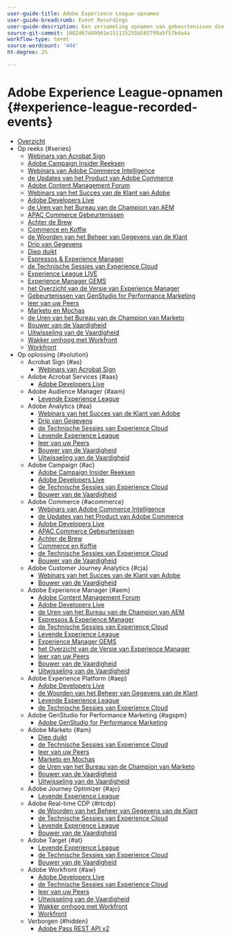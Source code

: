 ```yaml
---
user-guide-title: Adobe Experience League-opnamen
user-guide-breadcrumb: Event Recordings
user-guide-description: Een verzameling opnamen van gebeurtenissen die zijn geforceerd bij het gebruik van Adobe Enterprise-producten
source-git-commit: 1082d67d49901e151115255b585799a5f57bda4a
workflow-type: tm+mt
source-wordcount: '444'
ht-degree: 2%

---
```



# Adobe Experience League-opnamen {#experience-league-recorded-events}

+ [Overzicht](overview.md)
+ Op reeks {#series}
   + [ Webinars van Acrobat Sign ](https://experienceleague.adobe.com/docs/events/acrobat-sign-webinars/overview.html)
   + [ Adobe Campaign Insider Reeksen ](https://experienceleague.adobe.com/docs/events/adobe-campaign-insider-recordings/overview.html)
   + [ Webinars van Adobe Commerce Intelligence ](https://experienceleague.adobe.com/docs/events/mbi-webinars-recordings/overview.html)
   + [ de Updates van het Product van Adobe Commerce ](https://experienceleague.adobe.com/docs/events/adobe-commerce-product-update-recordings/overview.html)
   + [ Adobe Content Management Forum ](https://experienceleague.adobe.com/docs/events/adobe-content-management-forum-recordings/overview.html)
   + [ Webinars van het Succes van de Klant van Adobe ](https://experienceleague.adobe.com/docs/events/adobe-customer-success-webinar-recordings/overview.html)
   + [ Adobe Developers Live ](https://experienceleague.adobe.com/docs/events/adobe-developers-live-recordings/overview.html)
   + [ de Uren van het Bureau van de Champion van AEM ](https://experienceleague.adobe.com/docs/events/aem-champion-office-hours/overview.html)
   + [ APAC Commerce Gebeurtenissen ](https://experienceleague.adobe.com/docs/events/apac-commerce-recordings/overview.html)
   + [ Achter de Brew ](https://experienceleague.adobe.com/docs/events/behind-the-brew-recordings/overview.html)
   + [ Commerce en Koffie ](https://experienceleague.adobe.com/docs/events/commerce-and-coffee-recordings/overview.html)
   + [ de Woorden van het Beheer van Gegevens van de Klant ](https://experienceleague.adobe.com/docs/events/customer-data-management-voices-recordings/overview.html)
   + [ Drip van Gegevens ](https://experienceleague.adobe.com/docs/events/data-drip-recordings/overview.html)
   + [ Diep duikt ](https://experienceleague.adobe.com/docs/events/deep-dives-recordings/overview.html)
   + [ Espressos &amp; Experience Manager ](https://experienceleague.adobe.com/docs/events/espressos-and-experience-manager-recordings/overview.html)
   + [ de Technische Sessies van Experience Cloud ](https://experienceleague.adobe.com/docs/events/tech-sessions/overview.html)
   + [ Experience League LIVE ](https://experienceleague.adobe.com/docs/events/experience-league-live-recordings/overview.html)
   + [ Experience Manager GEMS ](https://experienceleague.adobe.com/docs/events/experience-manager-gems-recordings/overview.html)
   + [ het Overzicht van de Versie van Experience Manager ](https://experienceleague.adobe.com/docs/events/aemcs-release-update-recordings/overview.html)
   + [ Gebeurtenissen van GenStudio for Performance Marketing ](https://experienceleague.adobe.com/docs/events/genstudio-for-performance-marketing-events/overview.html)
   + [ leer van uw Peers ](https://experienceleague.adobe.com/docs/events/learn-from-your-peers-recordings/overview.html)
   + [ Marketo en Mochas ](https://experienceleague.adobe.com/docs/events/marketo-and-mochas-recordings/overview.html)
   + [ de Uren van het Bureau van de Champion van Marketo ](https://experienceleague.adobe.com/docs/events/marketo-champion-office-hours/overview.html)
   + [ Bouwer van de Vaardigheid ](https://experienceleague.adobe.com/docs/events/skill-builder-recordings/overview.html)
   + [ Uitwisseling van de Vaardigheid ](https://experienceleague.adobe.com/docs/events/the-skill-exchange-recordings/overview.html)
   + [ Wakker omhoog met Workfront ](https://experienceleague.adobe.com/docs/events/wake-up-with-workfront-recordings/overview.html)
   + [ Workfront ](https://experienceleague.adobe.com/docs/events/workfront-recordings/overview.html)
+ Op oplossing {#solution}
   + Acrobat Sign {#as}
      + [ Webinars van Acrobat Sign ](https://experienceleague.adobe.com/docs/events/acrobat-sign-webinars/overview.html)
   + Adobe Acrobat Services {#aas}
      + [ Adobe Developers Live ](https://experienceleague.adobe.com/docs/events/adobe-developers-live-recordings/overview.html)
   + Adobe Audience Manager {#aam}
      + [ Levende Experience League ](https://experienceleague.adobe.com/docs/events/experience-league-live-recordings/overview.html)
   + Adobe Analytics {#aa}
      + [ Webinars van het Succes van de Klant van Adobe ](https://experienceleague.adobe.com/docs/events/adobe-customer-success-webinar-recordings/overview.html)
      + [ Drip van Gegevens ](https://experienceleague.adobe.com/docs/events/data-drip-recordings/overview.html)
      + [ de Technische Sessies van Experience Cloud ](https://experienceleague.adobe.com/docs/events/tech-sessions/overview.html)
      + [ Levende Experience League ](https://experienceleague.adobe.com/docs/events/experience-league-live-recordings/overview.html)
      + [ leer van uw Peers ](https://experienceleague.adobe.com/docs/events/learn-from-your-peers-recordings/overview.html)
      + [ Bouwer van de Vaardigheid ](https://experienceleague.adobe.com/docs/events/skill-builder-recordings/overview.html)
      + [ Uitwisseling van de Vaardigheid ](https://experienceleague.adobe.com/docs/events/the-skill-exchange-recordings/overview.html)
   + Adobe Campaign {#ac}
      + [ Adobe Campaign Insider Reeksen ](https://experienceleague.adobe.com/docs/events/adobe-campaign-insider-recordings/overview.html)
      + [ Adobe Developers Live ](https://experienceleague.adobe.com/docs/events/adobe-developers-live-recordings/overview.html)
      + [ de Technische Sessies van Experience Cloud ](https://experienceleague.adobe.com/docs/events/tech-sessions/overview.html)
      + [ Bouwer van de Vaardigheid ](https://experienceleague.adobe.com/docs/events/skill-builder-recordings/overview.html)
   + Adobe Commerce {#acommerce}
      + [ Webinars van Adobe Commerce Intelligence ](https://experienceleague.adobe.com/docs/events/mbi-webinars-recordings/overview.html)
      + [ de Updates van het Product van Adobe Commerce ](https://experienceleague.adobe.com/docs/events/adobe-commerce-product-update-recordings/overview.html)
      + [ Adobe Developers Live ](https://experienceleague.adobe.com/docs/events/adobe-developers-live-recordings/overview.html)
      + [ APAC Commerce Gebeurtenissen ](https://experienceleague.adobe.com/docs/events/apac-commerce-recordings/overview.html)
      + [ Achter de Brew ](https://experienceleague.adobe.com/docs/events/behind-the-brew-recordings/overview.html)
      + [ Commerce en Koffie ](https://experienceleague.adobe.com/docs/events/commerce-and-coffee-recordings/overview.html)
      + [ de Technische Sessies van Experience Cloud ](https://experienceleague.adobe.com/docs/events/tech-sessions/overview.html)
      + [ Bouwer van de Vaardigheid ](https://experienceleague.adobe.com/docs/events/skill-builder-recordings/overview.html)
   + Adobe Customer Journey Analytics {#cja}
      + [ Webinars van het Succes van de Klant van Adobe ](https://experienceleague.adobe.com/docs/events/adobe-customer-success-webinar-recordings/overview.html)
      + [ Bouwer van de Vaardigheid ](https://experienceleague.adobe.com/docs/events/skill-builder-recordings/overview.html)
   + Adobe Experience Manager {#aem}
      + [ Adobe Content Management Forum ](https://experienceleague.adobe.com/docs/events/adobe-content-management-forum-recordings/overview.html)
      + [ Adobe Developers Live ](https://experienceleague.adobe.com/docs/events/adobe-developers-live-recordings/overview.html)
      + [ de Uren van het Bureau van de Champion van AEM ](https://experienceleague.adobe.com/docs/events/aem-champion-office-hours/overview.html)
      + [ Espressos &amp; Experience Manager ](https://experienceleague.adobe.com/docs/events/espressos-and-experience-manager-recordings/overview.html)
      + [ de Technische Sessies van Experience Cloud ](https://experienceleague.adobe.com/docs/events/tech-sessions/overview.html)
      + [ Levende Experience League ](https://experienceleague.adobe.com/docs/events/experience-league-live-recordings/overview.html)
      + [ Experience Manager GEMS ](https://experienceleague.adobe.com/docs/events/experience-manager-gems-recordings/overview.html)
      + [ het Overzicht van de Versie van Experience Manager ](https://experienceleague.adobe.com/docs/events/aemcs-release-update-recordings/overview.html)
      + [ leer van uw Peers ](https://experienceleague.adobe.com/docs/events/learn-from-your-peers-recordings/overview.html)
      + [ Bouwer van de Vaardigheid ](https://experienceleague.adobe.com/docs/events/skill-builder-recordings/overview.html)
      + [ Uitwisseling van de Vaardigheid ](https://experienceleague.adobe.com/docs/events/the-skill-exchange-recordings/overview.html)
   + Adobe Experience Platform {#aep}
      + [ Adobe Developers Live ](https://experienceleague.adobe.com/docs/events/adobe-developers-live-recordings/overview.html)
      + [ de Woorden van het Beheer van Gegevens van de Klant ](https://experienceleague.adobe.com/docs/events/customer-data-management-voices-recordings/overview.html)
      + [ Levende Experience League ](https://experienceleague.adobe.com/docs/events/experience-league-live-recordings/overview.html)
      + [ de Technische Sessies van Experience Cloud ](https://experienceleague.adobe.com/docs/events/tech-sessions/overview.html)
   + Adobe GenStudio for Performance Marketing {#agspm}
      + [ Adobe GenStudio for Performance Marketing ](https://experienceleague.adobe.com/docs/events/genstudio-for-performance-marketing-events/overview.html)
   + Adobe Marketo {#am}
      + [ Diep duikt ](https://experienceleague.adobe.com/docs/events/deep-dives-recordings/overview.html)
      + [ de Technische Sessies van Experience Cloud ](https://experienceleague.adobe.com/docs/events/tech-sessions/overview.html)
      + [ leer van uw Peers ](https://experienceleague.adobe.com/docs/events/learn-from-your-peers-recordings/overview.html)
      + [ Marketo en Mochas ](https://experienceleague.adobe.com/docs/events/marketo-and-mochas-recordings/overview.html)
      + [ de Uren van het Bureau van de Champion van Marketo ](https://experienceleague.adobe.com/docs/events/marketo-champion-office-hours/overview.html)
      + [ Bouwer van de Vaardigheid ](https://experienceleague.adobe.com/docs/events/skill-builder-recordings/overview.html)
      + [ Uitwisseling van de Vaardigheid ](https://experienceleague.adobe.com/docs/events/the-skill-exchange-recordings/overview.html)
   + Adobe Journey Optimizer {#ajo}
      + [ Levende Experience League ](https://experienceleague.adobe.com/docs/events/experience-league-live-recordings/overview.html)
   + Adobe Real-time CDP {#rtcdp}
      + [ de Woorden van het Beheer van Gegevens van de Klant ](https://experienceleague.adobe.com/docs/events/customer-data-management-voices-recordings/overview.html)
      + [ de Technische Sessies van Experience Cloud ](https://experienceleague.adobe.com/docs/events/tech-sessions/overview.html)
      + [ Levende Experience League ](https://experienceleague.adobe.com/docs/events/experience-league-live-recordings/overview.html)
      + [ Bouwer van de Vaardigheid ](https://experienceleague.adobe.com/docs/events/skill-builder-recordings/overview.html)
   + Adobe Target {#at}
      + [ Levende Experience League ](https://experienceleague.adobe.com/docs/events/experience-league-live-recordings/overview.html)
      + [ de Technische Sessies van Experience Cloud ](https://experienceleague.adobe.com/docs/events/tech-sessions/overview.html)
      + [ Bouwer van de Vaardigheid ](https://experienceleague.adobe.com/docs/events/skill-builder-recordings/overview.html)
   + Adobe Workfront {#aw}
      + [ Adobe Developers Live ](https://experienceleague.adobe.com/docs/events/adobe-developers-live-recordings/overview.html)
      + [ de Technische Sessies van Experience Cloud ](https://experienceleague.adobe.com/docs/events/tech-sessions/overview.html)
      + [ leer van uw Peers ](https://experienceleague.adobe.com/docs/events/learn-from-your-peers-recordings/overview.html)
      + [ Uitwisseling van de Vaardigheid ](https://experienceleague.adobe.com/docs/events/the-skill-exchange-recordings/overview.html)
      + [ Wakker omhoog met Workfront ](https://experienceleague.adobe.com/docs/events/wake-up-with-workfront-recordings/overview.html)
      + [ Workfront ](https://experienceleague.adobe.com/docs/events/workfront-recordings/overview.html)
   + Verborgen {#hidden}
      + [ Adobe Pass REST API v2 ](../single-events/adobe-pass-rest-api-v2.md)